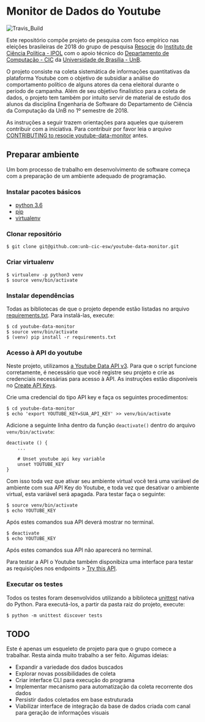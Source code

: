 # Monitor de Dados do Youtube

![Travis_Build](https://travis-ci.org/unb-cic-esw/youtube-data-monitor.svg?branch=master)

Este repositório compõe projeto de pesquisa com foco empírico nas eleições brasileiras de 2018 do grupo de pesquisa [Resocie](http://resocie.org) do [Instituto de Ciência Política - IPOL](http://ipol.unb.br/) com o apoio técnico do [Departamento de Computação - CIC](http://www.cic.unb.br/) da [Universidade de Brasília - UnB](http://unb.br).

O projeto consiste na coleta sistemática de informações quantitativas da plataforma Youtube com o objetivo de subsidiar a análise do comportamento político de alguns atores da cena eleitoral durante o período de campanha. Além de seu objetivo finalístico para a coleta de dados, o projeto tem também por intuito servir de material de estudo dos alunos da disciplina Engenharia de Software do Departamento de Ciência da Computação da UnB no 1º semestre de 2018.

As instruções a seguir trazem orientações para aqueles que quiserem contribuir com a iniciativa. Para contribuir por favor leia o arquivo [CONTRIBUTING to resocie youtube-data-monitor](CONTRIBUTING.md) antes.

## Preparar ambiente

Um bom processo de trabalho em desenvolvimento de software começa com a preparação de um ambiente adequado de programação.


### Instalar pacotes básicos

* [python 3.6](https://www.python.org/)
* [pip](https://pypi.python.org/pypi/pip)
* [virtualenv](https://virtualenv.pypa.io/en/stable/userguide/)

### Clonar repositório

```
$ git clone git@github.com:unb-cic-esw/youtube-data-monitor.git
```

### Criar virtualenv

```
$ virtualenv -p python3 venv
$ source venv/bin/activate
```

### Instalar dependências

Todas as bibliotecas de que o projeto depende estão listadas no arquivo [requirements.txt](requirements.txt). Para instalá-las, execute:

```
$ cd youtube-data-monitor
$ source venv/bin/activate
$ (venv) pip install -r requirements.txt
```

### Acesso à API do youtube

Neste projeto, utilizamos [a Youtube Data API v3](https://developers.google.com/youtube/v3/). Para que o script funcione corretamente, é necessário que você registre seu projeto e crie as credenciais necessárias para acesso à API. As instruções estão disponíveis no [Create API Keys](https://developers.google.com/youtube/registering_an_application#Create_API_Keys).

Crie uma credencial do tipo API key e faça os seguintes procedimentos:

```
$ cd youtube-data-monitor
$ echo 'export YOUTUBE_KEY=SUA_API_KEY' >> venv/bin/activate
```

Adicione a seguinte linha dentro da função ```deactivate()``` dentro do arquivo ```venv/bin/activate```:

```
deactivate () {
    ...

    # Unset youtube api key variable
    unset YOUTUBE_KEY
}
```

Com isso toda vez que ativar seu ambiente virtual você terá uma variável de ambiente com sua API Key do Youtube, e
toda vez que desativar o ambiente virtual, esta variável será apagada. Para testar faça o seguinte:

```
$ source venv/bin/activate
$ echo YOUTUBE_KEY
```

Após estes comandos sua API deverá mostrar no terminal.

```
$ deactivate
$ echo YOUTUBE_KEY
```

Após estes comandos sua API não aparecerá no terminal.

Para testar a API o Youtube também disponibiza uma interface para testar as requisições nos endpoints > [Try this API](https://developers.google.com/youtube/v3/docs/search/list?hl=pt-br&apix=true).

### Executar os testes

Todos os testes foram desenvolvidos utilizando a biblioteca [unittest](https://docs.python.org/3/library/unittest.html) nativa do Python. Para executá-los, a partir da pasta raiz do projeto, execute:

```
$ python -m unittest discover tests
```


## TODO

Este é apenas um esqueleto de projeto para que o grupo comece a trabalhar. Resta ainda muito trabalho a ser feito. Algumas ideias:

* Expandir a variedade dos dados buscados
* Explorar novas possibilidades de coleta
* Criar interface CLI para execução do programa
* Implementar mecanismo para automatização da coleta recorrente dos dados
* Persistir dados coletados em base estruturada
* Viabilizar interface de integração da base de dados criada com canal para geração de informações visuais
